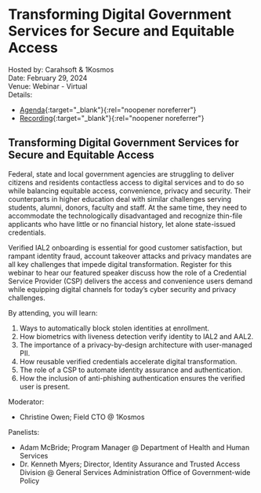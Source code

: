 # Transforming Digital Government Services for Secure and Equitable Access
Hosted by: Carahsoft & 1Kosmos<br>
Date: February 29, 2024<br>
Venue: Webinar - Virtual<br>
Details: 
- [Agenda](https://carahevents.carahsoft.com/Event/Details/443589-1kosmos){:target="_blank"}{:rel="noopener noreferrer"} 
- [Recording](){:target="_blank"}{:rel="noopener noreferrer"} 

## Transforming Digital Government Services for Secure and Equitable Access
Federal, state and local government agencies are struggling to deliver citizens and residents contactless access to digital services and to do so while balancing equitable access, convenience, privacy and security. Their counterparts in higher education deal with similar challenges serving students, alumni, donors, faculty and staff. At the same time, they need to accommodate the technologically disadvantaged and recognize thin-file applicants who have little or no financial history, let alone state-issued credentials. 
 
Verified IAL2 onboarding is essential for good customer satisfaction, but rampant identity fraud, account takeover attacks and privacy mandates are all key challenges that impede digital transformation. Register for this webinar to hear our featured speaker discuss how the role of a Credential Service Provider (CSP) delivers the access and convenience users demand while equipping digital channels for today’s cyber security and privacy challenges. 
 
By attending, you will learn: 
1. Ways to automatically block stolen identities at enrollment.
2. How biometrics with liveness detection verify identity to IAL2 and AAL2.
3. The importance of a privacy-by-design architecture with user-managed PII.
4. How reusable verified credentials accelerate digital transformation.
5. The role of a CSP to automate identity assurance and authentication.
6. How the inclusion of anti-phishing authentication ensures the verified user is present.

Moderator: 
- Christine Owen; Field CTO @ 1Kosmos

Panelists:
- Adam McBride; Program Manager @ Department of Health and Human Services
- Dr. Kenneth Myers; Director, Identity Assurance and Trusted Access Division @ General Services Administration Office of Government-wide Policy
